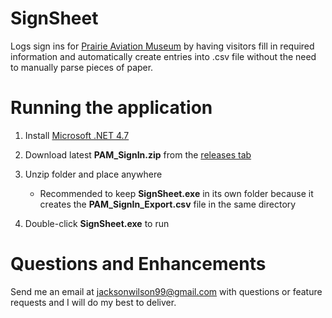 # SignSheet
Logs sign ins for [Prairie Aviation Museum](http://prairieaviationmuseum.org/) by having visitors fill in required information and automatically create entries into .csv file without the need to manually parse pieces of paper.

# Running the application
1. Install [Microsoft .NET 4.7](https://www.microsoft.com/en-us/download/details.aspx?id=55170)
2. Download latest __PAM_SignIn.zip__ from the [releases tab](https://github.com/JacksonWilson/SignSheet/releases)
3. Unzip folder and place anywhere
 
   * Recommended to keep __SignSheet.exe__ in its own folder because it creates the __PAM_SignIn_Export.csv__ file in the same directory

4. Double-click __SignSheet.exe__ to run

# Questions and Enhancements
Send me an email at jacksonwilson99@gmail.com with questions or feature requests and I will do my best to deliver.
